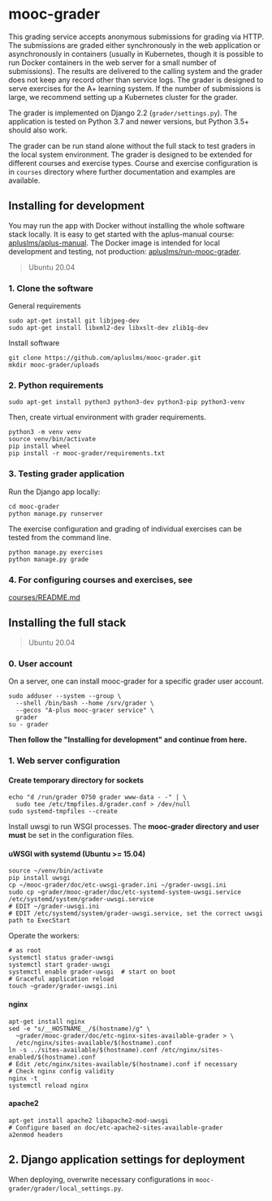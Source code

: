# mooc-grader

This grading service accepts anonymous submissions for grading via HTTP.
The submissions are graded either synchronously in the web application or
asynchronously in containers (usually in Kubernetes, though it is possible
to run Docker containers in the web server for a small number of submissions).
The results are delivered to the calling system and the grader does not keep
any record other than service logs. The grader is designed to serve exercises
for the A+ learning system. If the number of submissions is large, we recommend
setting up a Kubernetes cluster for the grader.

The grader is implemented on Django 2.2 (`grader/settings.py`). The application
is tested on Python 3.7 and newer versions, but Python 3.5+ should also work.

The grader can be run stand alone without the full stack to test graders in
the local system environment. The grader is designed to be extended for
different courses and exercise types. Course and exercise configuration is in
`courses` directory where further documentation and examples are available.

## Installing for development

You may run the app with Docker without installing the whole software stack locally.
It is easy to get started with the aplus-manual course:
[apluslms/aplus-manual](https://github.com/apluslms/aplus-manual).
The Docker image is intended for local development and testing, not production:
[apluslms/run-mooc-grader](https://github.com/apluslms/run-mooc-grader).

> Ubuntu 20.04

### 1. Clone the software

General requirements

    sudo apt-get install git libjpeg-dev
    sudo apt-get install libxml2-dev libxslt-dev zlib1g-dev

Install software

    git clone https://github.com/apluslms/mooc-grader.git
    mkdir mooc-grader/uploads

### 2. Python requirements

    sudo apt-get install python3 python3-dev python3-pip python3-venv


Then, create virtual environment with grader requirements.

    python3 -m venv venv
    source venv/bin/activate
    pip install wheel
    pip install -r mooc-grader/requirements.txt

### 3. Testing grader application

Run the Django app locally:

    cd mooc-grader
    python manage.py runserver

The exercise configuration and grading of individual
exercises can be tested from the command line.

    python manage.py exercises
    python manage.py grade

### 4. For configuring courses and exercises, see

[courses/README.md](courses/README.md)

## Installing the full stack

> Ubuntu 20.04

### 0. User account

On a server, one can install mooc-grader for a specific grader
user account.

    sudo adduser --system --group \
      --shell /bin/bash --home /srv/grader \
      --gecos "A-plus mooc-gracer service" \
      grader
    su - grader

**Then follow the "Installing for development" and continue from here.**

### 1. Web server configuration

#### Create temporary directory for sockets

    echo "d /run/grader 0750 grader www-data - -" | \
      sudo tee /etc/tmpfiles.d/grader.conf > /dev/null
    sudo systemd-tmpfiles --create


Install uwsgi to run WSGI processes. The **mooc-grader directory
and user must** be set in the configuration files.

#### uWSGI with systemd (Ubuntu >= 15.04)

    source ~/venv/bin/activate
    pip install uwsgi
    cp ~/mooc-grader/doc/etc-uwsgi-grader.ini ~/grader-uwsgi.ini
    sudo cp ~grader/mooc-grader/doc/etc-systemd-system-uwsgi.service /etc/systemd/system/grader-uwsgi.service
    # EDIT ~/grader-uwsgi.ini
    # EDIT /etc/systemd/system/grader-uwsgi.service, set the correct uwsgi path to ExecStart

Operate the workers:

    # as root
    systemctl status grader-uwsgi
    systemctl start grader-uwsgi
    systemctl enable grader-uwsgi  # start on boot
    # Graceful application reload
    touch ~grader/grader-uwsgi.ini

#### nginx

    apt-get install nginx
    sed -e "s/__HOSTNAME__/$(hostname)/g" \
      ~grader/mooc-grader/doc/etc-nginx-sites-available-grader > \
      /etc/nginx/sites-available/$(hostname).conf
    ln -s ../sites-available/$(hostname).conf /etc/nginx/sites-enabled/$(hostname).conf
    # Edit /etc/nginx/sites-available/$(hostname).conf if necessary
    # Check nginx config validity
    nginx -t
    systemctl reload nginx

#### apache2

    apt-get install apache2 libapache2-mod-uwsgi
    # Configure based on doc/etc-apache2-sites-available-grader
    a2enmod headers

## 2. Django application settings for deployment

When deploying, overwrite necessary configurations in `mooc-grader/grader/local_settings.py`.
